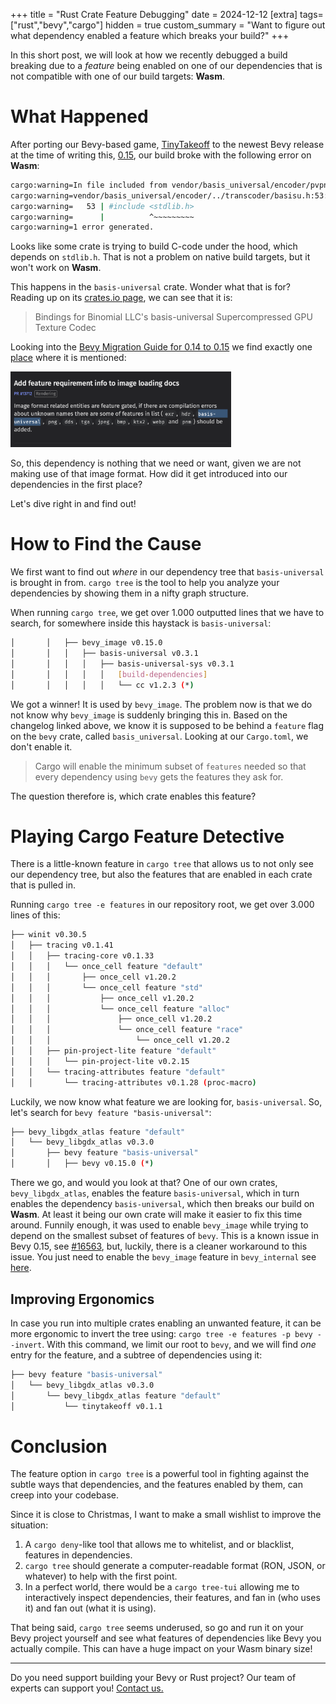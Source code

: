 +++
title = "Rust Crate Feature Debugging"
date = 2024-12-12
[extra]
tags=["rust","bevy","cargo"] 
hidden = true
custom_summary = "Want to figure out what dependency enabled a feature which breaks your build?"
+++

In this short post, we will look at how we recently debugged a build breaking due to a *feature* being enabled on one of our dependencies that is not compatible with one of our build targets: **Wasm**.

# What Happened

After porting our Bevy-based game, [TinyTakeoff](https://tinytakeoff.com) to the newest Bevy release at the time of writing this, [0.15](https://bevyengine.org/news/bevy-0-15/), our build broke with the following error on **Wasm**:

```sh
cargo:warning=In file included from vendor/basis_universal/encoder/pvpngreader.cpp:14:
cargo:warning=vendor/basis_universal/encoder/../transcoder/basisu.h:53:10: fatal error: 'stdlib.h' file not found
cargo:warning=   53 | #include <stdlib.h>
cargo:warning=      |          ^~~~~~~~~~
cargo:warning=1 error generated.
```

Looks like some crate is trying to build C-code under the hood, which depends on `stdlib.h`. That is not a problem on native build targets, but it won't work on **Wasm**. 

This happens in the `basis-universal` crate. Wonder what that is for? Reading up on its [crates.io page](https://crates.io/crates/basis-universal), we can see that it is:

> Bindings for Binomial LLC's basis-universal Supercompressed GPU Texture Codec

Looking into the [Bevy Migration Guide for 0.14 to 0.15](https://bevyengine.org/learn/migration-guides/0-14-to-0-15) we find exactly one [place](https://bevyengine.org/learn/migration-guides/0-14-to-0-15/#add-feature-requirement-info-to-image-loading-docs) where it is mentioned:

<img src="screen1.png" alt="changelog screenshot" class="centered" style="max-width: 70%"/>

So, this dependency is nothing that we need or want, given we are not making use of that image format. How did it get introduced into our dependencies in the first place?

Let's dive right in and find out!

# How to Find the Cause

We first want to find out _where_ in our dependency tree that `basis-universal` is brought in from. `cargo tree` is the tool to help you analyze your dependencies by showing them in a nifty graph structure. 

When running `cargo tree`, we get over 1.000 outputted lines that we have to search, for somewhere inside this haystack is `basis-universal`:

```sh
│       │   ├── bevy_image v0.15.0
│       │   │   ├── basis-universal v0.3.1
│       │   │   │   ├── basis-universal-sys v0.3.1
│       │   │   │   │   [build-dependencies]
│       │   │   │   │   └── cc v1.2.3 (*)
```

We got a winner! It is used by `bevy_image`. The problem now is that we do not know why `bevy_image` is suddenly bringing this in. Based on the changelog linked above, we know it is supposed to be behind a `feature` flag on the `bevy` crate, called `basis_universal`. Looking at our `Cargo.toml`, we don't enable it.

> Cargo will enable the minimum subset of `features` needed so that every dependency using `bevy` gets the features they ask for.

The question therefore is, which crate enables this feature?

# Playing Cargo Feature Detective

There is a little-known feature in `cargo tree` that allows us to not only see our dependency tree, but also the features that are enabled in each crate that is pulled in. 

Running `cargo tree -e features` in our repository root, we get over 3.000 lines of this:

```sh
├── winit v0.30.5
│   ├── tracing v0.1.41
│   │   ├── tracing-core v0.1.33
│   │   │   └── once_cell feature "default"
│   │   │       ├── once_cell v1.20.2
│   │   │       └── once_cell feature "std"
│   │   │           ├── once_cell v1.20.2
│   │   │           └── once_cell feature "alloc"
│   │   │               ├── once_cell v1.20.2
│   │   │               └── once_cell feature "race"
│   │   │                   └── once_cell v1.20.2
│   │   ├── pin-project-lite feature "default"
│   │   │   └── pin-project-lite v0.2.15
│   │   └── tracing-attributes feature "default"
│   │       └── tracing-attributes v0.1.28 (proc-macro)
```

Luckily, we now know what feature we are looking for, `basis-universal`. So, let's search for `bevy feature "basis-universal"`:

```sh
├── bevy_libgdx_atlas feature "default"
│   └── bevy_libgdx_atlas v0.3.0
│       ├── bevy feature "basis-universal"
│       │   ├── bevy v0.15.0 (*)
```

There we go, and would you look at that? One of our own crates, `bevy_libgdx_atlas`, enables the feature `basis-universal`, which in turn enables the dependency `basis-universal`, which then breaks our build on **Wasm**. At least it being our own crate will make it easier to fix this time around. Funnily enough, it was used to enable `bevy_image` while trying to depend on the smallest subset of features of `bevy`. This is a known issue in Bevy 0.15, see [#16563](https://github.com/bevyengine/bevy/issues/16563), but, luckily, there is a cleaner workaround to this issue. You just need to enable the `bevy_image` feature in `bevy_internal` see [here](https://github.com/rustunit/bevy_libgdx_atlas/commit/20cb2e99ef8dd696dfbbff3ef120591cae82703b).

## Improving Ergonomics

In case you run into multiple crates enabling an unwanted feature, it can be more ergonomic to invert the tree using: `cargo tree -e features -p bevy --invert`.
With this command, we limit our root to `bevy`, and we will find *one* entry for the feature, and a subtree of dependencies using it:

```sh
├── bevy feature "basis-universal"
│   └── bevy_libgdx_atlas v0.3.0
│       └── bevy_libgdx_atlas feature "default"
│           └── tinytakeoff v0.1.1
```

# Conclusion

The feature option in `cargo tree` is a powerful tool in fighting against the subtle ways that dependencies, and the features enabled by them, can creep into your codebase.

Since it is close to Christmas, I want to make a small wishlist to improve the situation:

1. A `cargo deny`-like tool that allows me to whitelist, and or blacklist, features in dependencies.
2. `cargo tree` should generate a computer-readable format (RON, JSON, or whatever) to help with the first point.
3. In a perfect world, there would be a `cargo tree-tui` allowing me to interactively inspect dependencies, their features, and fan in (who uses it) and fan out (what it is using).

That being said, `cargo tree` seems underused, so go and run it on your Bevy project yourself and see what features of dependencies like Bevy you actually compile. This can have a huge impact on your Wasm binary size!

---

Do you need support building your Bevy or Rust project? Our team of experts can support you! [Contact us.](@/contact.md)

